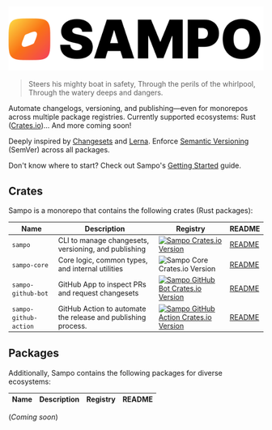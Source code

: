 <picture>
  <source media="(prefers-color-scheme: dark)" srcset="./.github/assets/Sampo_logo_dark.svg" />
  <img alt="Sampo logo" src="./.github/assets/Sampo_logo_light.svg" />
</picture>

> Steers his mighty boat in safety, Through the perils of the whirlpool, Through the watery deeps and dangers. 

Automate changelogs, versioning, and publishing—even for monorepos across multiple package registries. Currently supported ecosystems: Rust ([Crates.io](https://crates.io))... And more coming soon!

Deeply inspired by [Changesets](https://github.com/changesets/changesets) and [Lerna](https://github.com/lerna/lerna). Enforce [Semantic Versioning](https://semver.org/) (SemVer) across all packages.

Don't know where to start? Check out Sampo's [Getting Started](./crates/sampo/README.md#getting-started) guide.

## Crates

Sampo is a monorepo that contains the following crates (Rust packages):

| Name                  | Description                                                   | Registry                                                                                                                                                               | README                                           |
| --------------------- | ------------------------------------------------------------- | ---------------------------------------------------------------------------------------------------------------------------------------------------------------------- | ------------------------------------------------ |
| `sampo`               | CLI to manage changesets, versioning, and publishing          | <a href="https://crates.io/crates/sampo"><img alt="Sampo Crates.io Version" src="https://img.shields.io/crates/v/sampo"></a>                                           | [README](./crates/sampo/README.md)               |
| `sampo-core`          | Core logic, common types, and internal utilities              | <img alt="Sampo Core Crates.io Version" src="https://img.shields.io/badge/crates.io-unpublished-lightgrey">                                                            | [README](./crates/sampo-core/README.md)          |
| `sampo-github-bot`    | GitHub App to inspect PRs and request changesets              | <a href="https://crates.io/crates/sampo-github-bot"><img alt="Sampo GitHub Bot Crates.io Version" src="https://img.shields.io/crates/v/sampo-github-bot"></a>          | [README](./crates/sampo-github-bot/README.md)    |
| `sampo-github-action` | GitHub Action to automate the release and publishing process. | <a href="https://crates.io/crates/sampo-github-action"><img alt="Sampo GitHub Action Crates.io Version" src="https://img.shields.io/crates/v/sampo-github-action"></a> | [README](./crates/sampo-github-action/README.md) |

## Packages

Additionally, Sampo contains the following packages for diverse ecosystems:

| Name | Description | Registry | README |
| ---- | ----------- | -------- | ------ |

(*Coming soon*)
